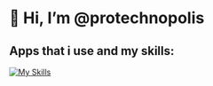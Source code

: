 # 👋 Hi, I’m @protechnopolis

## Apps that i use and my skills:
[![My Skills](https://skillicons.dev/icons?i=raspberrypi,cloudflare,discord,discordjs,js,docker,github,replit,linux,nodejs,vscode,nginx,windows,npm,debian&theme=dark&perline=5)](https://skillicons.dev)
